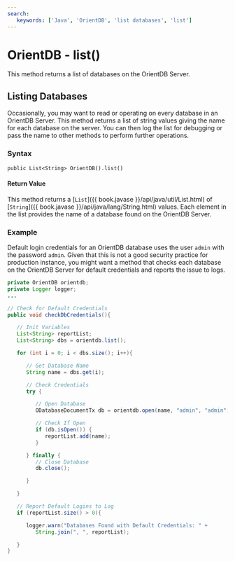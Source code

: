 ```yaml
---
search:
   keywords: ['Java', 'OrientDB', 'list databases', 'list']
---
```


# OrientDB - list()

This method returns a list of databases on the OrientDB Server.

## Listing Databases

Occasionally, you may want to read or operating on every database in an OrientDB Server.  This method returns a list of string values giving the name for each database on the server.  You can then log the list for debugging or pass the name to other methods to perform further operations.

### Syntax

```
public List<String> OrientDB().list()
```

#### Return Value

This method returns a [`List`]({{ book.javase }}/api/java/util/List.html) of [`String`]({{ book.javase }}/api/java/lang/String.html) values.  Each element in the list provides the name of a database found on the OrientDB Server.

### Example

Default login credentials for an OrientDB database uses the user `admin` with the password `admin`.  Given that this is not a good security practice for production instance, you might want a method that checks each database on the OrientDB Server for default credentials and reports the issue to logs.

```java
private OrientDB orientdb;
private Logger logger;
...

// Check for Default Credentials
public void checkDbCredentials(){

   // Init Variables 
   List<String> reportList;
   List<String> dbs = orientdb.list();

   for (int i = 0; i < dbs.size(); i++){

      // Get Database Name
      String name = dbs.get(i);	

	  // Check Credentials
	  try {

	     // Open Database
         ODatabaseDocumentTx db = orientdb.open(name, "admin", "admin");

		 // Check If Open
		 if (db.isOpen()) {
            reportList.add(name);
		 }

	  } finally {
	     // Close Database
		 db.close();

	  }

   }

   // Report Default Logins to Log
   if (reportList.size() > 0){

      logger.warn("Databases Found with Default Credentials: " +
	     String.join(", ", reportList);

   }
}
```
